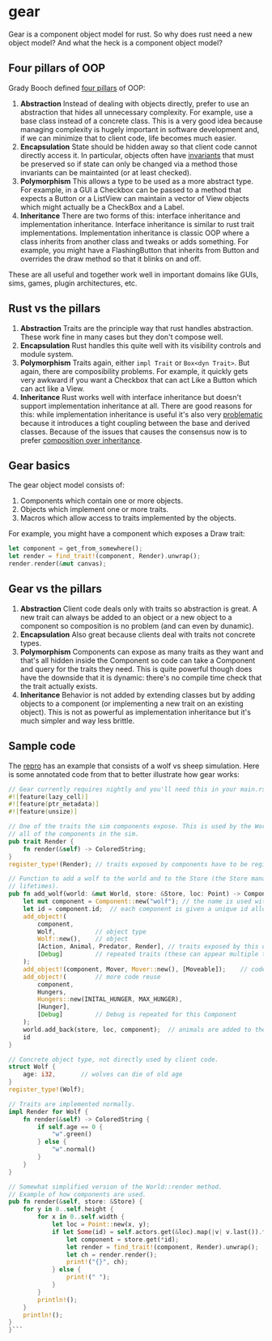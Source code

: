 # gear

Gear is a component object model for rust. So why does rust need a new object model? And
what the heck is a component object model?

## Four pillars of OOP

Grady Booch defined [four pillars](https://thegeekyasian.com/4-pillars-of-oop/) of OOP:

1. **Abstraction** Instead of dealing with objects directly, prefer to use an abstraction
that hides all unnecessary complexity. For example, use a base class instead of a concrete
class. This is a very good idea because managing complexity is hugely important in
software development and, if we can minimize that to client code, life becomes much easier.
2. **Encapsulation** State should be hidden away so that client code cannot directly
access it. In particular, objects often have [invariants](https://www.geeksforgeeks.org/what-is-class-invariant/)
that must be preserved so if state can only be changed via a method those invariants can
be maintainted (or at least checked).
3. **Polymorphism** This allows a type to be used as a more abstract type. For example,
in a GUI a Checkbox can be passed to a method that expects a Button or a ListView can
maintain a vector of View objects which might actually be a CheckBox and a Label.
4. **Inheritance** There are two forms of this: interface inheritance and implementation
inheritance. Interface inheritance is similar to rust trait implementations. Implementation
inheritance is classic OOP where a class inherits from another class and tweaks or adds
something. For example, you might have a FlashingButton that inherits from Button and
overrides the draw method so that it blinks on and off.

These are all useful and together work well in important domains like GUIs, sims, games,
plugin architectures, etc.

## Rust vs the pillars

1. **Abstraction** Traits are the principle way that rust handles abstraction. These work
fine in many cases but they don't compose well.
2. **Encapsulation** Rust handles this quite well with its visibility controls and module
system.
3. **Polymorphism** Traits again, either `impl Trait` or `Box<dyn Trait>`. But again, there
are composibility problems. For example, it quickly gets very awkward if you want a
Checkbox that can act Like a Button which can act like a View.
4. **Inheritance** Rust works well with interface inheritance but doesn't support
implementation inheritance at all. There are good reasons for this: while implementation
inheritance is useful it's also very
[problematic](https://www.tedinski.com/2018/02/13/inheritance-modularity.html) because it
introduces a tight coupling between the base and derived classes. Because of the issues
that causes the consensus now is to prefer
[composition over inheritance](https://en.wikipedia.org/wiki/Composition_over_inheritance).

## Gear basics

The gear object model consists of:

1. Components which contain one or more objects.
2. Objects which implement one or more traits.
3. Macros which allow access to traits implemented by the objects.

For example, you might have a component which exposes a Draw trait:

```rust
let component = get_from_somewhere();
let render = find_trait!(component, Render).unwrap();
render.render(&mut canvas);
```

## Gear vs the pillars

1. **Abstraction** Client code deals only with traits so abstraction is great. A new trait
can always be added to an object or a new object to a component so composition is no
problem (and can even by dunamic).
2. **Encapsulation** Also great because clients deal with traits not concrete types.
3. **Polymorphism** Components can expose as many traits as they want and that's all
hidden inside the Component so code can take a Component and query for the traits they
need. This is quite powerful though does have the downside that it is dynamic: there's
no compile time check that the trait actually exists.
4. **Inheritance** Behavior is not added by extending classes but by adding objects to a
component (or implementing a new trait on an existing object). This is not as powerful as
implementation inheritance but it's much simpler and way less brittle.

## Sample code

The [repro](https://github.com/jesse99/gear/tree/main/examples/sim) has an example that
consists of a wolf vs sheep simulation. Here is some annotated code from that to better illustrate how gear works:

```rust
// Gear currently requires nightly and you'll need this in your main.rs (or lib.rs).
#![feature(lazy_cell)]
#![feature(ptr_metadata)]
#![feature(unsize)]

// One of the traits the sim components expose. This is used by the World struct to render
// all of the components in the sim.
pub trait Render {
    fn render(&self) -> ColoredString;
}
register_type!(Render); // traits exposed by components have to be registered

// Function to add a wolf to the world and to the Store (the Store manages component
// lifetimes).
pub fn add_wolf(world: &mut World, store: &Store, loc: Point) -> ComponentId {
    let mut component = Component::new("wolf"); // the name is used with Component's Debug trait
    let id = component.id;  // each component is given a unique id allowing components to be compared and hashed
    add_object!(
        component,
        Wolf,           // object type
        Wolf::new(),    // object
        [Action, Animal, Predator, Render], // traits exposed by this object to the component
        [Debug]         // repeated traits (these can appear multiple times in a Component)
    );
    add_object!(component, Mover, Mover::new(), [Moveable]);    // code reuse: sheeps also move
    add_object!(        // more code reuse
        component,
        Hungers,
        Hungers::new(INITAL_HUNGER, MAX_HUNGER),
        [Hunger],
        [Debug]         // Debug is repeated for this Component
    );
    world.add_back(store, loc, component);  // animals are added to the back and grass to the front
    id
}

// Concrete object type, not directly used by client code.
struct Wolf {
    age: i32,       // wolves can die of old age
}
register_type!(Wolf);

// Traits are implemented normally.
impl Render for Wolf {
    fn render(&self) -> ColoredString {
        if self.age == 0 {
            "w".green()
        } else {
            "w".normal()
        }
    }
}

// Somewhat simplified version of the World::render method.
// Example of how components are used.
pub fn render(&self, store: &Store) {
    for y in 0..self.height {
        for x in 0..self.width {
            let loc = Point::new(x, y);
            if let Some(id) = self.actors.get(&loc).map(|v| v.last()).flatten() {   // render the last component at a loc
                let component = store.get(*id);
                let render = find_trait!(component, Render).unwrap();
                let ch = render.render();
                print!("{}", ch);
            } else {
                print!(" ");
            }
        }
        println!();
    }
    println!();
}
}```
